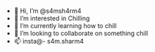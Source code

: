- 👋 Hi, I’m @s4msh4rm4
- 👀 I’m interested in Chilling
- 🌱 I’m currently learning how to chill
- 💞️ I’m looking to collaborate on something chill
- 📫 insta@- s4m.sharm4

<!---
s4msh4rm4/s4msh4rm4 is a ✨ special ✨ repository because its `README.md` (this file) appears on your GitHub profile.
You can click the Preview link to take a look at your changes.
--->
